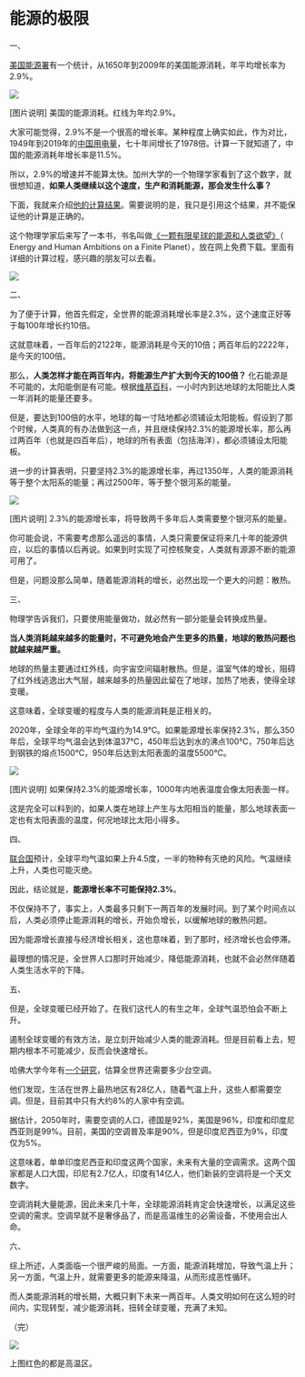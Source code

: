 # 能源的极限

一、

[美国能源署](https://www.eia.gov/totalenergy/data/annual/index.php)有一个统计，从1650年到2009年的美国能源消耗，年平均增长率为2.9%。

![](https://cdn.beekka.com/blogimg/asset/202207/bg2022072403.webp)

[图片说明] 美国的能源消耗。红线为年均2.9%。

大家可能觉得，2.9%不是一个很高的增长率。某种程度上确实如此，作为对比，1949年到2019年的[中国用电量](http://news.jcrb.com/jxsw/201910/t20191010_2058537.html)，七十年间增长了1978倍。计算一下就知道了，中国的能源消耗年增长率是11.5%。

所以，2.9%的增速并不能算太快。加州大学的一个物理学家看到了这个数字，就很想知道，**如果人类继续以这个速度，生产和消耗能源，那会发生什么事？**

下面，我就来介绍[他的计算结果](https://dothemath.ucsd.edu/2011/07/galactic-scale-energy/)。需要说明的是，我只是引用这个结果，并不能保证他的计算是正确的。

这个物理学家后来写了一本书，书名叫做[《一颗有限星球的能源和人类欲望》](https://escholarship.org/uc/energy_ambitions)（
Energy and Human Ambitions on a Finite Planet），放在网上免费下载。里面有详细的计算过程，感兴趣的朋友可以去看。

![](https://cdn.beekka.com/blogimg/asset/202207/bg2022072404.webp)

二、

为了便于计算，他首先假定，全世界的能源消耗增长率是2.3%，这个速度正好等于每100年增长约10倍。

这就意味着，一百年后的2122年，能源消耗是今天的10倍；两百年后的2222年，是今天的100倍。

那么，**人类怎样才能在两百年内，将能源生产扩大到今天的100倍？** 化石能源是不可能的，太阳能倒是有可能。根据[维基百科](https://zh.wikipedia.org/wiki/%E5%A4%AA%E9%98%B3%E8%83%BD#%E6%9D%A5%E8%87%AA%E5%A4%AA%E9%98%B3%E7%9A%84%E8%83%BD%E9%87%8F)，一小时内到达地球的太阳能比人类一年消耗的能量还要多。

但是，要达到100倍的水平，地球的每一寸陆地都必须铺设太阳能板。假设到了那个时候，人类真的有办法做到这一点，并且继续保持2.3%的能源增长率，那么再过两百年（也就是四百年后），地球的所有表面（包括海洋），都必须铺设太阳能板。

进一步的计算表明，只要坚持2.3%的能源增长率，再过1350年，人类的能源消耗等于整个太阳系的能量；再过2500年，等于整个银河系的能量。

![](https://cdn.beekka.com/blogimg/asset/202207/bg2022072405.webp)

[图片说明] 2.3%的能源增长率，将导致两千多年后人类需要整个银河系的能量。

你可能会说，不需要考虑那么遥远的事情，人类只需要保证将来几十年的能源供应，以后的事情以后再说。如果到时实现了可控核聚变，人类就有源源不断的能源可用了。

但是，问题没那么简单，随着能源消耗的增长，必然出现一个更大的问题：散热。

三、

物理学告诉我们，只要使用能量做功，就必然有一部分能量会转换成热量。

**当人类消耗越来越多的能量时，不可避免地会产生更多的热量，地球的散热问题也就越来越严重。**

地球的热量主要通过红外线，向宇宙空间辐射散热。但是，温室气体的增长，阻碍了红外线逃逸出大气层，越来越多的热量因此留在了地球，加热了地表，使得全球变暖。

这意味着，全球变暖的程度与人类的能源消耗是正相关的。

2020年，全球全年的平均气温约为14.9℃。如果能源增长率保持2.3%，那么350年后，全球平均气温会达到体温37℃，450年后达到水的沸点100℃，750年后达到钢铁的熔点1500℃，950年后达到太阳表面的温度5500℃。

![](https://cdn.beekka.com/blogimg/asset/202207/bg2022072406.webp)

[图片说明] 如果保持2.3%的能源增长率，1000年内地表温度会像太阳表面一样。

这是完全可以料到的，如果人类在地球上产生与太阳相当的能量，那么地球表面一定也有太阳表面的温度，何况地球比太阳小得多。

四、

[联合国](https://www.unep.org/zh-hans/xinwenyuziyuan/gushi/buduanbiannuandeshijieweixiedeqiushangwuzhongdeshengcun)预计，全球平均气温如果上升4.5度，一半的物种有灭绝的风险。气温继续上升，人类也可能灭绝。

因此，结论就是，**能源增长率不可能保持2.3%**。

不仅保持不了，事实上，人类最多只剩下一两百年的发展时间。到了某个时间点以后，人类必须停止能源消耗的增长，开始负增长，以缓解地球的散热问题。

因为能源增长直接与经济增长相关，这也意味着，到了那时，经济增长也会停滞。

最理想的情况是，全世界人口那时开始减少，降低能源消耗，也就不会必然伴随着人类生活水平的下降。

五、

但是，全球变暖已经开始了。在我们这代人的有生之年，全球气温恐怕会不断上升。

遏制全球变暖的有效方法，是立刻开始减少人类的能源消耗。但是目前看上去，短期内根本不可能减少，反而会快速增长。

哈佛大学今年有[一个研究](https://techxplore.com/news/2022-07-hotter-world-air-conditioning-isnt.html)，估算全世界还需要多少台空调。

他们发现，生活在世界上最热地区有28亿人，随着气温上升，这些人都需要空调。但是，目前其中只有大约8%的人家中有空调。

据估计，2050年时，需要空调的人口，德国是92%，美国是96%，印度和印度尼西亚则是99%。目前，美国的空调普及率是90%，但是印度尼西亚为9%，印度仅为5%。

这意味着，单单印度尼西亚和印度这两个国家，未来有大量的空调需求。这两个国家都是人口大国，印尼有2.7亿人，印度有14亿人，他们新装的空调将是一个天文数字。

空调消耗大量能源，因此未来几十年，全球能源消耗肯定会快速增长，以满足这些空调的需求。空调早就不是奢侈品了，而是高温维生的必需设备，不使用会出人命。

六、

综上所述，人类面临一个很严峻的局面。一方面，能源消耗增加，导致气温上升；另一方面，气温上升，就需要更多的能源来降温，从而形成恶性循环。

而人类能源消耗的增长期，大概只剩下未来一两百年。人类文明如何在这么短的时间内，实现转型，减少能源消耗，扭转全球变暖，充满了未知。

（完）

![](https://ars.els-cdn.com/content/image/1-s2.0-S0378778822003693-gr1.jpg)

上图红色的都是高温区。